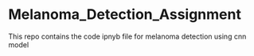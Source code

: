 # Melanoma_Detection_Assignment
This repo contains the code ipnyb file for melanoma detection using cnn model
